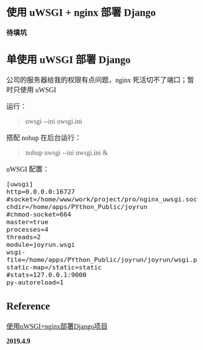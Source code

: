 <font size=4 face='楷体'>  

## 使用 uWSGI + nginx 部署 Django

**待填坑**


## 单使用 uWSGI 部署 Django 

公司的服务器给我的权限有点问题，nginx 死活切不了端口；暂时只使用 uWSGI

运行：
> uwsgi --ini uwsgi.ini

搭配 nohup 在后台运行：
> nohup uwsgi --ini uwsgi.ini &

uWSGI 配置：
```
[uwsgi]
http=0.0.0.0:16727
#socket=/home/www/work/project/pro/nginx_uwsgi.socket
chdir=/home/apps/PYthon_Public/joyrun
#chmod-socket=664
master=true
processes=4
threads=2
module=joyrun.wsgi
wsgi-file=/home/apps/PYthon_Public/joyrun/joyrun/wsgi.py
static-map=/static=static
#stats=127.0.0.1:9000
py-autoreload=1
```


## Reference

[使用uWSGI+nginx部署Django项目](http://www.cnblogs.com/Liqiongyu/articles/5893780.html) 


**2019.4.9**